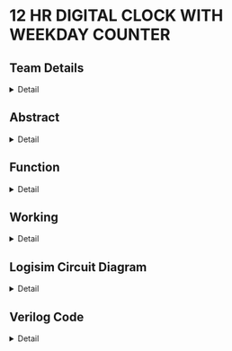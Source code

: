 # 12 HR DIGITAL CLOCK WITH WEEKDAY COUNTER


## Team Details
<details>
   <summary>Detail</summary>
   
>Semester:3rd Sem B. Tech, CSE

>Section :S1

>Member-1:ADITHYA B M , 221CS104 ,adithyabm.221cs104@nitk.edu.in

>Member-2:ARUN M MYAGERI , 221CS113 ,arunmmyageri.221cs113@nitk.edu.in

>Member-3:KETHAVATH MUNI , 221CS131 ,kethavathmuni.221cs131@nitk.edu.in
 </details>


## Abstract
<details>
  <summary>Detail</summary>
A 12-hour digital clock with a weekday counter is a digital timekeeping device that displays time in a 12-hour format, with AM (Ante Meridiem) and PM (Post Meridiem) indications. It also provides the functionality to keep track of the weekday Digital clocks are ubiquitous in our daily lives, and understanding how they work can be a fascinating journey into the world of digital electronics. The "12-Hour Digital Clock with AM/PM Toggle" project is an exploration of digital logic circuits, sequential logic, and the fundamentals of timekeeping. This project is often a stepping stone for students and electronics enthusiasts to learn and apply their knowledge in a hands-on manner.   


MOTIVATION:
----------
> Motivation for this project stems from various factors that include may be of educational purpose , professional development, hands on learning , clock customization, fun and challenge ,learning about the counters and etc.

UNIQUE CONTRIBUTION :
-------------------
>1."Our digital 12-hour clock boasts a sleek, minimalist design that seamlessly blends with modern decor, making it a unique and stylish addition to any room."

>2."With a user-friendly interface and intuitive button controls, our clock simplifies time and weekday settings, providing a hassle-free experience."
</details>

## Function
<details>
   <summary>Detail</summary>
   • Digital Logic Circuits: The project delves into the basics of digital logic circuits, offering a practical demonstration of how flip-flops, counters, and logic gates can be used to create a functional
  timekeeping system.
  
• Sequential Logic: It introduces the concept of sequential logic, emphasizing the importance of state machines in keeping track of time.

• Flip-Flop Operation: The utilization of JK flip-flops to store and update time, information provides an opportunity for individuals to understand flip-flop operation and its role in data storage.

• Binary Counting: The project showcases binary counting as a means of representing hours and minutes, reinforcing binary concepts and their practical applications.

• Display Technology: The use of 7-segment displays illustrates how digital information is visually presented, giving insight into LED technologies and multiplexing displays.

• Timekeeping Fundamentals: Through this project, learners gain insights into the fundamental concepts of timekeeping, including the 12-hour clock format and the differentiation between AM and PM.
</details>




## Working
<details>
   <summary>Detail</summary>
 
   WORKING PRINCIPLE:
   
   Initialization: The system. initializes variables for hours, minutes, seconds, and the day of the week.

   Time Retrieval: The current time is obtained, either from system time or user input.
   
   Display Time: The obtained time is displayed on the digital clock.
   
   AM/PM Check: The system checks whether the current time is in the AM or PM.
   
   Weekday Update: The day of the week is updated based on the current time. 
   
   Weekday Display: The updated day of the week is displayed alongside the time.
   
   Midnight Check: If the time is midnight (12:00 AM), the weekday counter resets to the first day of the week.
   
   Time Increment: Seconds are incremented, and checks are performed for reaching 60 seconds, 60 minutes, and 12 hours.
   
   Display Update: The digital clock display is updated with the new time and weekday information.

  INPUTS:
  
   • Clk (Clock Signal): Represents the clock signal.

   • AM_PM_Toggle: Toggle signal to switch between AM and PM.

   • Hour (0-11): Represents the current hour(in a 12-hour format).

  • Minute (0-59): Represents the current minute.

  • Seconds (0-59):Represents the current seconds.

  • 3 : 8 decoder for week day representation.

OUTPUTS:

  • Hour_Display (0-11): The displayed hour on the 7-segment display.

  • Minute_Display (00-59): The displayed minute on the 7-segment display.

  • Second_Display ( 00-59): The displayed second on the 7-segment display.

  • AM_LED: LED indicator for AM.

  • PM_LED: LED indicator for PM.

  • Weekday Counter with decoder.

FUNCTION TABLE:
![image](https://github.com/ADITHYASHETTY123/Digital_clock/assets/150215004/7fcb2ec2-af73-4feb-acc5-983ba4de9d01)

Flow chart:
![image](https://github.com/ADITHYASHETTY123/Digital_clock/assets/150215004/1ac0d006-22fb-46d0-a746-281bc81ca8aa)

</details>

## Logisim Circuit Diagram
<details>
   <summary>Detail</summary>
   
   ![image](https://github.com/ADITHYASHETTY123/Digital_clock/assets/150215004/19b7e2d8-8c08-48ba-9e6e-b256cd5e13aa)

</details>

## Verilog Code 
<details>
   <summary>Detail</summary>
   "Digital_Clock.v"

   
    module Digital_Clock(
    Clk_1sec,  
    reset,    
    seconds,
    minutes,
    hours);


    input Clk_1sec;  
    input reset;

    output [5:0] seconds;
    output [5:0] minutes;
    output [4:0] hours;

    reg [5:0] seconds;
    reg [5:0] minutes;
    reg [4:0] hours; 

    always @(posedge(Clk_1sec) or posedge(reset))
    begin
    if(reset == 1'b1) begin
        
        seconds = 0;
        minutes = 0;
        hours = 0;
    end
    else if(Clk_1sec == 1'b1) begin  
        seconds = seconds + 1;
        if(seconds == 60) begin 
            seconds = 0;  
            minutes = minutes + 1;
            if(minutes == 60) begin 
                minutes = 0; 
                hours = hours + 1;  
                if(hours ==  24) begin  
                    hours = 0; 
                end 
            end
        end     
    end
    end

    endmodule


   

TESTBENCH FILE:
"tb_clock.v"


    module tb_clock;

    // Inputs
    reg Clk_1sec;
    reg reset;
    // Outputs
    wire [5:0] seconds;
    wire [5:0] minutes;
    wire [4:0] hours;

    // Instantiate the Unit Under Test (UUT)
    Digital_Clock uut (
        .Clk_1sec(Clk_1sec), 
        .reset(reset), 
        .seconds(seconds), 
        .minutes(minutes), 
        .hours(hours)
    ); 
    
    //Generating the Clock with `1 Hz frequency
    initial Clk_1sec = 0;
    always #50000000 Clk_1sec = ~Clk_1sec;  //Every 0.5 sec toggle the clock.

    initial begin
        reset = 1;
        // Wait 100 ns for global reset to finish
        #100;
        reset = 0;  
    end      
    endmodule
</details>

